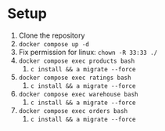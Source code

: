 # Setup

1. Clone the repository
1. `docker compose up -d`
1. Fix permission for linux: `chown -R 33:33 ./`
1. `docker compose exec products bash`
    1. `c install && a migrate --force`
1. `docker compose exec ratings bash`
    1. `c install && a migrate --force`
1. `docker compose exec warehouse bash`
    1. `c install && a migrate --force`
1. `docker compose exec orders bash`
    1. `c install && a migrate --force`
